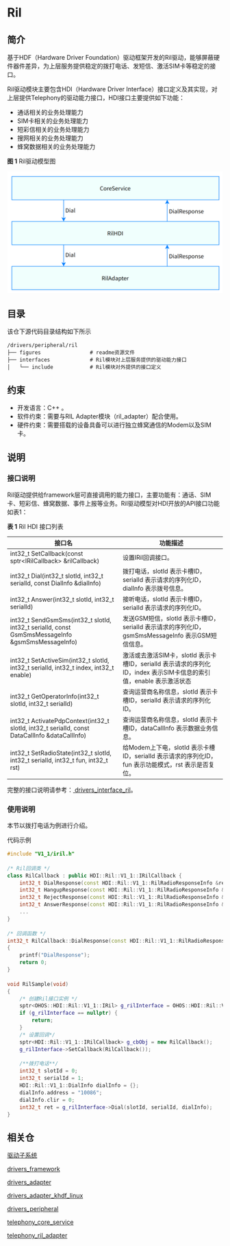 # Ril

## 简介

基于HDF（Hardware Driver Foundation）驱动框架开发的Ril驱动，能够屏蔽硬件器件差异，为上层服务提供稳定的拨打电话、发短信、激活SIM卡等稳定的接口。

Ril驱动模块主要包含HDI（Hardware Driver Interface）接口定义及其实现，对上层提供Telephony的驱动能力接口，HDI接口主要提供如下功能：

-   通话相关的业务处理能力
-   SIM卡相关的业务处理能力
-   短彩信相关的业务处理能力
-   搜网相关的业务处理能力
-   蜂窝数据相关的业务处理能力

**图 1**  Ril驱动模型图

![Ril驱动模型图](figures/ril-driver-module-architecture_zh.png)

## 目录

该仓下源代码目录结构如下所示

```
/drivers/peripheral/ril
├── figures                # readme资源文件
├── interfaces             # Ril模块对上层服务提供的驱动能力接口
│   └── include            # Ril模块对外提供的接口定义
```

## 约束

-   开发语言：C++ 。
-   软件约束：需要与RIL Adapter模块（ril\_adapter）配合使用。
-   硬件约束：需要搭载的设备具备可以进行独立蜂窝通信的Modem以及SIM卡。

## 说明

### 接口说明

Ril驱动提供给framework层可直接调用的能力接口，主要功能有：通话、SIM卡、短彩信、蜂窝数据、事件上报等业务。Ril驱动模型对HDI开放的API接口功能如表1：

**表 1** Ril HDI 接口列表

| 接口名                                                       | 功能描述                                                     |
| ------------------------------------------------------------ | ------------------------------------------------------------ |
| int32_t SetCallback(const sptr\<IRilCallback\> &rilCallback) | 设置IRil回调接口。 |
| int32_t Dial(int32_t slotId, int32_t serialId, const DialInfo &dialInfo) | 拨打电话，slotId 表示卡槽ID，serialId 表示请求的序列化ID，dialInfo 表示拨号信息。 |
| int32_t Answer(int32_t slotId, int32_t serialId) | 接听电话，slotId 表示卡槽ID，serialId 表示请求的序列化ID。 |
| int32_t SendGsmSms(int32_t slotId, int32_t serialId, const GsmSmsMessageInfo &gsmSmsMessageInfo) | 发送GSM短信，slotId 表示卡槽ID，serialId 表示请求的序列化ID，gsmSmsMessageInfo 表示GSM短信信息。|
| int32_t SetActiveSim(int32_t slotId, int32_t serialId, int32_t index, int32_t enable) |  激活或去激活SIM卡，slotId 表示卡槽ID，serialId 表示请求的序列化ID，index 表示SIM卡信息的索引值，enable 表示激活状态 |
| int32_t GetOperatorInfo(int32_t slotId, int32_t serialId) | 查询运营商名称信息，slotId 表示卡槽ID，serialId 表示请求的序列化ID。 |
| int32_t ActivatePdpContext(int32_t slotId, int32_t serialId, const DataCallInfo &dataCallInfo) | 查询运营商名称信息，slotId 表示卡槽ID，dataCallInfo 表示数据业务信息。 |
| int32_t SetRadioState(int32_t slotId, int32_t serialId, int32_t fun, int32_t rst) | 给Modem上下电，slotId 表示卡槽ID，serialId 表示请求的序列化ID，fun 表示功能模式，rst 表示是否复位。 |

完整的接口说明请参考：[ drivers_interface_ril](https://gitee.com/openharmony/drivers_interface/blob/master/ril/V1_1/IRil.idl)。

### 使用说明

本节以拨打电话为例进行介绍。

代码示例

```c++
#include "V1_1/iril.h"

/* Ril回调类 */
class RilCallback : public HDI::Ril::V1_1::IRilCallback {
    int32_t DialResponse(const HDI::Ril::V1_1::RilRadioResponseInfo &responseInfo) override;
    int32_t HangupResponse(const HDI::Ril::V1_1::RilRadioResponseInfo &responseInfo) override;
    int32_t RejectResponse(const HDI::Ril::V1_1::RilRadioResponseInfo &responseInfo) override;
    int32_t AnswerResponse(const HDI::Ril::V1_1::RilRadioResponseInfo &responseInfo) override;
    ...
}

/* 回调函数 */
int32_t RilCallback::DialResponse(const HDI::Ril::V1_1::RilRadioResponseInfo &responseInfo)
{
    printf("DialResponse");
    return 0;
}

void RilSample(void)
{
    /* 创建Ril接口实例 */
    sptr<OHOS::HDI::Ril::V1_1::IRil> g_rilInterface = OHOS::HDI::Ril::V1_1::IRil::Get();
    if (g_rilInterface == nullptr) {
        return;
    }
    /* 设置回调*/
    sptr<HDI::Ril::V1_1::IRilCallback> g_cbObj = new RilCallback();
    g_rilInterface->SetCallback(RilCallback());

    /**拨打电话**/
    int32_t slotId = 0;
    int32_t serialId = 1;
    HDI::Ril::V1_1::DialInfo dialInfo = {};
    dialInfo.address = "10086";
    dialInfo.clir = 0;
    int32_t ret = g_rilInterface->Dial(slotId, serialId, dialInfo);
}
```

## 相关仓

[驱动子系统](https://gitee.com/openharmony/docs/blob/master/zh-cn/readme/%E9%A9%B1%E5%8A%A8%E5%AD%90%E7%B3%BB%E7%BB%9F.md)

[drivers\_framework](https://gitee.com/openharmony/drivers_framework/blob/master/README_zh.md)

[drivers\_adapter](https://gitee.com/openharmony/drivers_adapter/blob/master/README_zh.md)

[drivers\_adapter\_khdf\_linux](https://gitee.com/openharmony/drivers_adapter_khdf_linux/blob/master/README_zh.md)

[drivers\_peripheral](https://gitee.com/openharmony/drivers_peripheral)

[telephony_core_service](https://gitee.com/openharmony/telephony_core_service/blob/master/README_zh.md)

[telephony\_ril\_adapter](https://gitee.com/openharmony/telephony_ril_adapter/blob/master/README_zh.md)

